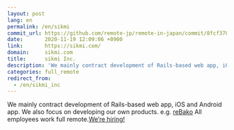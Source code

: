 ```yaml
---
layout: post
lang: en
permalink: /en/sikmi
commit_url: https://github.com/remote-jp/remote-in-japan/commit/8fcf3702f5c5865e7410ae45ceea1a5494884d1e
date:       2020-11-19 12:09:06 +0900
link:       https://sikmi.com/
domain:     sikmi.com
title:      sikmi Inc.
description: 'We mainly contract development of Rails-based web app, iOS and Android app. We also focus on developing our own products. e.g. reBako All employees work full remote.We’re hiring!'
categories: full_remote
redirect_from:
  - /en/sikmi_inc
---
```


<p>We mainly contract development of Rails-based web app, iOS and Android app. We also focus on developing our own products. e.g. <a href="https://landing.rebako.io/">reBako</a> All employees work full remote.<a href="https://blog.sikmi.com/blog/%E7%8F%BE%E5%9C%A8%E5%8B%9F%E9%9B%86%E4%B8%AD%E3%81%AE%E3%83%9D%E3%82%B8%E3%82%B7%E3%83%A7%E3%83%B3">We’re hiring!</a></p>

